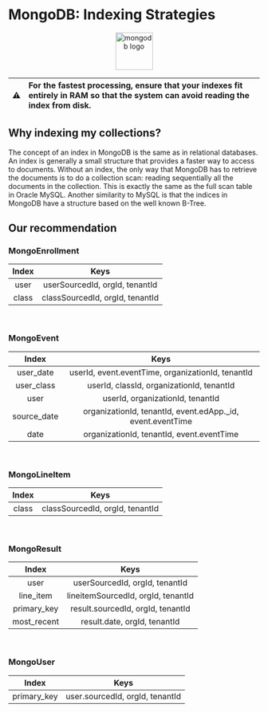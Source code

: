 # MongoDB: Indexing Strategies

<p align="center"> 
  <img src="https://upload.wikimedia.org/wikipedia/fr/thumb/4/45/MongoDB-Logo.svg/1280px-MongoDB-Logo.svg.png" alt="mongodb logo" height="75px">

> 



| :warning:   | For the fastest processing, ensure that your indexes fit entirely in RAM so that the system can avoid reading the index from disk. |
|:----:|:----|

## Why indexing my collections?

The concept of an index in MongoDB is the same as in relational databases. An index is generally a small structure that provides a faster way to access to documents. Without an index, the only way that MongoDB has to retrieve the documents is to do a collection scan: reading sequentially all the documents in the collection. This is exactly the same as the full scan table in Oracle MySQL. Another similarity to MySQL is that the indices in MongoDB have a structure based on the well known B-Tree. 

## Our recommendation

### MongoEnrollment
| Index  | Keys     |
|:------:|:--------:|
| user   | userSourcedId, orgId, tenantId  |
| class  | classSourcedId, orgId, tenantId |

<br>

### MongoEvent
|    Index    |                      Keys                         |
|:-----------:|:-------------------------------------------------:|
|  user_date  | userId, event.eventTime, organizationId, tenantId |
|  user_class | userId, classId, organizationId, tenantId         |
|  user       | userId, organizationId, tenantId                  |
| source_date | organizationId, tenantId, event.edApp._id, event.eventTime |
|    date     |     organizationId, tenantId, event.eventTime     |
<br>

### MongoLineItem
| Index | Keys |
|:------:|:--------:|
| class  | classSourcedId, orgId, tenantId |

<br>

### MongoResult
|    Index    |               Keys                 |
|:-----------:|:----------------------------------:|
|     user    | userSourcedId, orgId, tenantId     |
|  line_item  | lineitemSourcedId, orgId, tenantId |
| primary_key | result.sourcedId, orgId, tenantId  |
| most_recent |    result.date, orgId, tenantId    |

<br>

### MongoUser
|    Index    |               Keys               |
|:-----------:|:--------------------------------:|
| primary_key | user.sourcedId, orgId, tenantId  |


<br>
